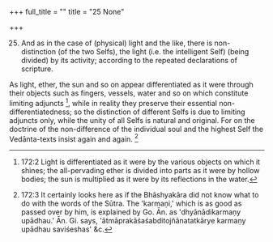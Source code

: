 +++
full_title = ""
title = "25 None"

+++


25. And as in the case of (physical) light and the like, there is non-distinction (of the two Selfs), the light (i.e. the intelligent Self) (being divided) by its activity; according to the repeated declarations of scripture.

As light, ether, the sun and so on appear differentiated as it were through their objects such as fingers, vessels, water and so on which constitute limiting adjuncts [^fn_120], while in reality they preserve their essential non-differentiatedness; so the distinction of different Selfs is due to limiting adjuncts only, while the unity of all Selfs is natural and original. For on the doctrine of the non-difference of the individual soul and the highest Self the Vedānta-texts insist again and again. [^fn_121]

[^fn_120]: 172:2 Light is differentiated as it were by the various objects on which it shines; the all-pervading ether is divided into parts as it were by hollow bodies; the sun is multiplied as it were by its reflections in the water.

[^fn_121]: 172:3 It certainly looks here as if the Bhāshyakāra did not know what to do with the words of the Sūtra. The 'karmaṇi,' which is  as good as passed over by him, is explained by Go. Ān. as 'dhyānādikarmaṇy upādhau.' Ān. Gi. says, 'ātmāprakāśaśabditojñānatatkārye karmaṇy upādhau saviśeshas' &c.

